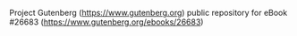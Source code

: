 Project Gutenberg (https://www.gutenberg.org) public repository for eBook #26683 (https://www.gutenberg.org/ebooks/26683)
